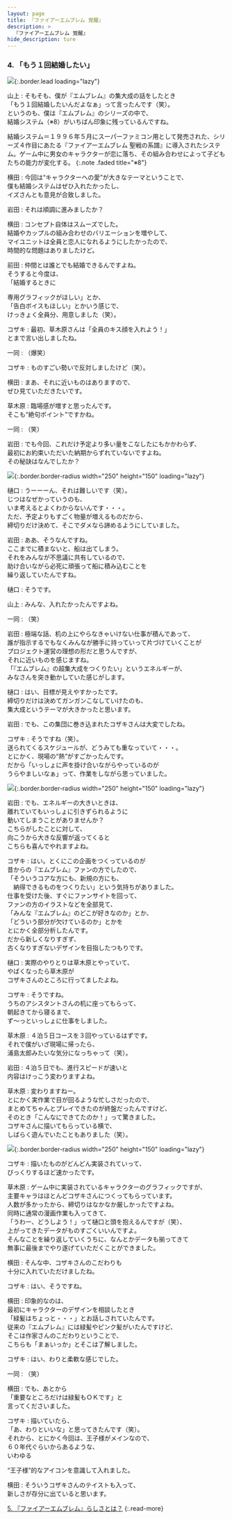 ```yaml
---
layout: page
title: 『ファイアーエムブレム 覚醒』
description: >
  『ファイアーエムブレム 覚醒』
hide_description: ture
---
```


### 4. 「もう１回結婚したい」

![](/interviews/jp/3ds/afej/vol1/img/mainvisual4.jpg){:.border.lead loading="lazy"}

山上
: そもそも、僕が『エムブレム』の集大成の話をしたとき<br>「もう１回結婚したいんだよなぁ」って言ったんです（笑）。<br>というのも、僕は『エムブレム』のシリーズの中で、<br>結婚システム（※8）がいちばん印象に残っているんですね。

結婚システム＝１９９６年５月にスーパーファミコン用として発売された、シリーズ４作目にあたる『ファイアーエムブレム 聖戦の系譜』に導入されたシステム。ゲーム中に男女のキャラクターが恋に落ち、その組み合わせによって子どもたちの能力が変化する。
{:.note .faded title="※8"}

横田
: 今回は“キャラクターへの愛”が大きなテーマということで、<br>僕も結婚システムはぜひ入れたかったし、<br>イズさんとも意見が合致しました。

岩田
: それは順調に進みましたか？

横田
: コンセプト自体はスムーズでした。<br>結婚やカップルの組み合わせのバリエーションを増やして、<br>マイユニットは全員と恋人になれるようにしたかったので、<br>時間的な問題はありましたけど。

前田
: 仲間とは誰とでも結婚できるんですよね。<br>そうすると今度は、<br>「結婚するときに

専用グラフィックがほしい」とか、<br>「告白ボイスもほしい」とかいう感じで、<br>けっきょく全員分、用意しました（笑）。

コザキ
: 最初、草木原さんは「全員のキス顔を入れよう！」<br>とまで言い出しましたね。

一同
: （爆笑）

コザキ
: ものすごい勢いで反対しましたけど（笑）。

横田
: まあ、それに近いものはありますので、<br>ぜひ見ていただきたいです。

草木原
: 臨場感が増すと思ったんです。<br>そこも“絶句ポイント”ですかね。

一同
: （笑）

岩田
: でも今回、これだけ予定より多い量をこなしたにもかかわらず、<br>最初にお約束いただいた納期からずれていないですよね。<br>その秘訣はなんでしたか？

![](/interviews/jp/3ds/afej/vol1/img/photo15.jpg){:.border.border-radius width="250" height="150"  loading="lazy"}

樋口
: うーーーん、それは難しいです（笑）。<br>じつはなぜかっていうのも、<br>いま考えるとよくわからないんです・・・。<br>ただ、予定よりもすごく物量が増えるものだから、<br>締切りだけ決めて、そこでダメなら諦めるようにしていました。

岩田
: ああ、そうなんですね。<br>ここまでに積まないと、船は出てしまう。<br>それをみんなが不思議に共有しているので、<br>助け合いながら必死に頑張って船に積み込むことを<br>繰り返していたんですね。

樋口
: そうです。

山上
: みんな、入れたかったんですよね。

一同
: （笑）

岩田
: 極端な話、机の上にやらなきゃいけない仕事が積んであって、<br>誰が指示するでもなくみんなが勝手に持っていって片づけていくことが<br>プロジェクト運営の理想の形だと思うんですが、<br>それに近いものを感じますね。<br>「『エムブレム』の超集大成をつくりたい」というエネルギーが、<br>みなさんを突き動かしていた感じがします。

樋口
: はい、目標が見えやすかったです。<br>締切りだけは決めてガンガンこなしていけたのも、<br>集大成というテーマが大きかったと思います。

岩田
: でも、この集団に巻き込まれたコザキさんは大変でしたね。

コザキ
: そうですね（笑）。<br>送られてくるスケジュールが、どうみても重なっていて・・・。<br>とにかく、現場の“熱”がすごかったんです。<br>だから「いっしょに声を掛け合いながらやっているのが<br>うらやましいなぁ」って、作業をしながら思っていました。

![](/interviews/jp/3ds/afej/vol1/img/photo16.jpg){:.border.border-radius width="250" height="150"  loading="lazy"}

岩田
: でも、エネルギーの大きいときは、<br>離れていてもいっしょに引きずられるように<br>動いてしまうことがありませんか？<br>こちらがしたことに対して、<br>向こうから大きな反響が返ってくると<br>こちらも喜んでやれますよね。

コザキ
: はい。とくにこの企画をつくっているのが<br>昔からの『エムブレム』ファンの方でしたので、<br>「そういうコアな方にも、新規の方にも、<br>　納得できるものをつくりたい」という気持ちがありました。<br>仕事を受けた後、すぐにファンサイトを回って、<br>ファンの方のイラストなどを全部見て、<br>「みんな『エムブレム』のどこが好きなのか」とか、<br>「どういう部分が欠けているのか」とかを<br>とにかく全部分析したんです。<br>だから新しくなりすぎず、<br>古くなりすぎないデザインを目指したつもりです。

樋口
: 実際のやりとりは草木原とやっていて、<br>やばくなったら草木原が<br>コザキさんのところに行ってましたよね。

コザキ
: そうですね。<br>うちのアシスタントさんの机に座ってもらって、<br>朝起きてから寝るまで、<br>ず～っといっしょに仕事をしました。

草木原
: ４泊５日コースを３回やっているはずです。<br>それで僕がいざ現場に帰ったら、<br>浦島太郎みたいな気分になっちゃって（笑）。

岩田
: ４泊５日でも、進行スピードが速いと<br>内容はけっこう変わりますよね。

草木原
: 変わりますねー。<br>とにかく実作業で目が回るような忙しさだったので、<br>まとめてちゃんとプレイできたのが終盤だったんですけど、<br>そのとき「こんなにできてたのか！」って驚きました。<br>コザキさんに描いてもらっている横で、<br>しばらく遊んでいたこともありました（笑）。

![](/interviews/jp/3ds/afej/vol1/img/photo17.jpg){:.border.border-radius width="250" height="150"  loading="lazy"}

コザキ
: 描いたものがどんどん実装されていって、<br>びっくりするほど速かったです。

草木原
: ゲーム中に実装されているキャラクターのグラフィックですが、<br>主要キャラはほとんどコザキさんにつくってもらっています。<br>人数が多かったから、締切りはなかなか厳しかったですよね。<br>同時に通常の漫画作業も入ってきて、<br>「うわー、どうしよう！」って樋口と頭を抱えるんですが（笑）、<br>上がってきたデータがものすごくいいんですよ。<br>そんなことを繰り返していくうちに、なんとかデータも揃ってきて<br>無事に最後までやり遂げていただくことができました。

横田
: そんな中、コザキさんのこだわりも<br>十分に入れていただけましたね。

コザキ
: はい、そうですね。

横田
: 印象的なのは、<br>最初にキャラクターのデザインを相談したとき<br>「緑髪はちょっと・・・」とお話しされていたんです。<br>従来の『エムブレム』には緑髪やピンク髪がいたんですけど、<br>そこは作家さんのこだわりということで、<br>こちらも「まぁいっか」とそこは了解しました。

コザキ
: はい、わりと柔軟な感じでした。

一同
: （笑）

横田
: でも、あとから<br>「重要なところだけは緑髪もＯＫです」と<br>言ってくださいました。

コザキ
: 描いていたら、<br>「あ、わりといいな」と思ってきたんです（笑）。<br>それから、とにかく今回は、王子様がメインなので、<br>６０年代ぐらいからあるような、<br>いわゆる

“王子様”的なアイコンを意識して入れました。

横田
: そういうコザキさんのテイストも入って、<br>新しさが存分に出ていると思います。


[5. 『ファイアーエムブレム』らしさとは？](5.md)
{:.read-more}
